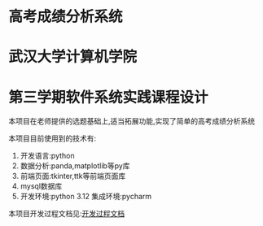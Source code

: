 # 高考成绩分析系统
# 武汉大学计算机学院

# 第三学期软件系统实践课程设计

本项目在老师提供的选题基础上,适当拓展功能,实现了简单的高考成绩分析系统



本项目目前使用到的技术有:

1. 开发语言:python
2. 数据分析:panda,matplotlib等py库
3. 前端页面:tkinter,ttk等前端页面库
4. mysql数据库
5. 开发环境:python 3.12 集成环境:pycharm



本项目开发过程文档见:[开发过程文档]()















